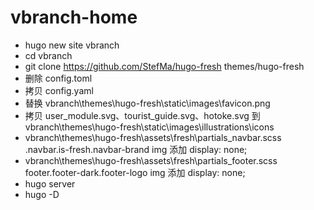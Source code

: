 # vbranch-home

- hugo new site vbranch
- cd vbranch
- git clone https://github.com/StefMa/hugo-fresh themes/hugo-fresh
- 删除 config.toml
- 拷贝 config.yaml
- 替换 vbranch\themes\hugo-fresh\static\images\favicon.png
- 拷贝 user_module.svg、tourist_guide.svg、hotoke.svg 到 vbranch\themes\hugo-fresh\static\images\illustrations\icons
- vbranch\themes\hugo-fresh\assets\fresh\partials\_navbar.scss .navbar.is-fresh.navbar-brand img 添加 display: none;
- vbranch\themes\hugo-fresh\assets\fresh\partials\_footer.scss footer.footer-dark.footer-logo img 添加 display: none;
- hugo server
- hugo -D